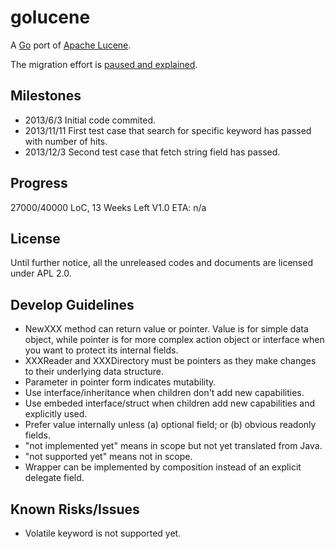 golucene
========

A [Go](http://golang.org) port of [Apache Lucene](http://lucene.apache.org).

The migration effort is [paused and explained](http://zhouyiyan.cn/tech/Switch-of-interest/).

Milestones
----------
- 2013/6/3    Initial code commited.
- 2013/11/11  First test case that search for specific keyword has passed with number of hits.
- 2013/12/3   Second test case that fetch string field has passed.

Progress
--------
27000/40000 LoC, 13 Weeks Left
V1.0 ETA: n/a

License
-------

Until further notice, all the unreleased codes and documents are licensed under APL 2.0.

Develop Guidelines
------------------

- NewXXX method can return value or pointer. Value is for simple data object, while pointer is for more complex action object or interface when you want to protect its internal fields.
- XXXReader and XXXDirectory must be pointers as they make changes to their underlying data structure.
- Parameter in pointer form indicates mutability.
- Use interface/inheritance when children don't add new capabilities.
- Use embeded interface/struct when children add new capabilities and explicitly used.
- Prefer value internally unless (a) optional field; or (b) obvious readonly fields.
- "not implemented yet" means in scope but not yet translated from Java.
- "not supported yet" means not in scope.
- Wrapper can be implemented by composition instead of an explicit delegate field.

Known Risks/Issues
------------------
- Volatile keyword is not supported yet.
